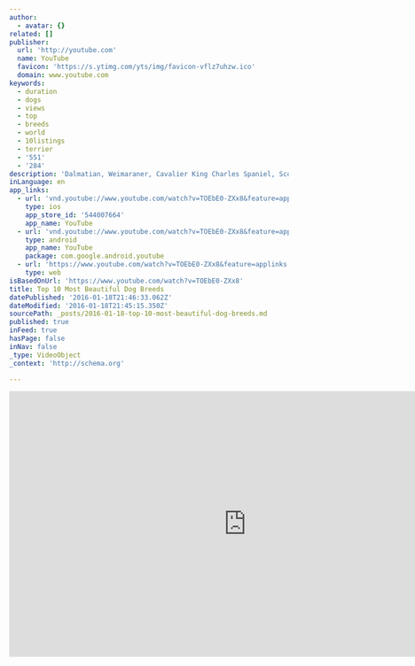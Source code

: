 ```yaml
---
author:
  - avatar: {}
related: []
publisher:
  url: 'http://youtube.com'
  name: YouTube
  favicon: 'https://s.ytimg.com/yts/img/favicon-vflz7uhzw.ico'
  domain: www.youtube.com
keywords:
  - duration
  - dogs
  - views
  - top
  - breeds
  - world
  - 10listings
  - terrier
  - '551'
  - '284'
description: 'Dalmatian, Weimaraner, Cavalier King Charles Spaniel, Scottish Terrier, Siberian Husky, Samoyed, Irish Setter, Papillon, Yorkshire Terrier, Afghan Hound'
inLanguage: en
app_links:
  - url: 'vnd.youtube://www.youtube.com/watch?v=TOEbE0-ZXx8&feature=applinks'
    type: ios
    app_store_id: '544007664'
    app_name: YouTube
  - url: 'vnd.youtube://www.youtube.com/watch?v=TOEbE0-ZXx8&feature=applinks'
    type: android
    app_name: YouTube
    package: com.google.android.youtube
  - url: 'https://www.youtube.com/watch?v=TOEbE0-ZXx8&feature=applinks'
    type: web
isBasedOnUrl: 'https://www.youtube.com/watch?v=TOEbE0-ZXx8'
title: Top 10 Most Beautiful Dog Breeds
datePublished: '2016-01-18T21:46:33.062Z'
dateModified: '2016-01-18T21:45:15.350Z'
sourcePath: _posts/2016-01-18-top-10-most-beautiful-dog-breeds.md
published: true
inFeed: true
hasPage: false
inNav: false
_type: VideoObject
_context: 'http://schema.org'

---
```

<iframe src="https://cdn.embedly.com/widgets/media.html?src=http%3A%2F%2Fwww.youtube.com%2Fembed%2FTOEbE0-ZXx8&amp;url=https%3A%2F%2Fwww.youtube.com%2Fwatch%3Fv%3DTOEbE0-ZXx8&amp;image=http%3A%2F%2Fi.ytimg.com%2Fvi%2FTOEbE0-ZXx8%2Fhqdefault.jpg&amp;key=b7d04c9b404c499eba89ee7072e1c4f7&amp;type=text%2Fhtml&amp;schema=youtube" width="854" height="480" scrolling="no" frameborder="0" allowfullscreen="allowfullscreen" style=""></iframe>